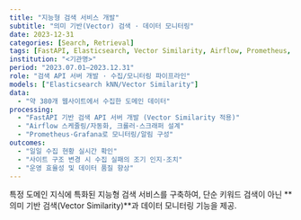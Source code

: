 ```yaml
---
title: "지능형 검색 서비스 개발"
subtitle: "의미 기반(Vector) 검색 · 데이터 모니터링"
date: 2023-12-31
categories: [Search, Retrieval]
tags: [FastAPI, Elasticsearch, Vector Similarity, Airflow, Prometheus, Grafana, Crawling]
institution: "<기관명>"
period: "2023.07.01–2023.12.31"
role: "검색 API 서버 개발 · 수집/모니터링 파이프라인"
models: ["Elasticsearch kNN/Vector Similarity"]
data:
  - "약 380개 웹사이트에서 수집한 도메인 데이터"
processing:
  - "FastAPI 기반 검색 API 서버 개발 (Vector Similarity 적용)"
  - "Airflow 스케줄링/자동화, 크롤러·스크래퍼 설계"
  - "Prometheus·Grafana로 모니터링/알림 구성"
outcomes:
  - "일일 수집 현황 실시간 확인"
  - "사이트 구조 변경 시 수집 실패의 조기 인지·조치"
  - "운영 효율성 및 데이터 품질 향상"
---
```


특정 도메인 지식에 특화된 지능형 검색 서비스를 구축하여, 단순 키워드 검색이 아닌 **의미 기반 검색(Vector Similarity)**과 데이터 모니터링 기능을 제공.
